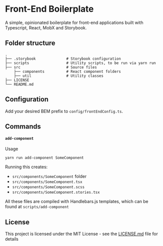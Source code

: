 # Front-End Boilerplate

A simple, opinionated boilerplate for front-end applications built with Typescript, React, MobX and Storybook.

## Folder structure

    .
    ├── .storybook              # Storybook configuration
    ├── scripts                 # Utility scripts, to be run via yarn run
    ├── src                     # Source files
        ├── components          # React component folders
        ├── util                # Utility classes
    ├── LICENSE
    └── README.md

## Configuration

Add your desired BEM prefix to `config/frontEndConfig.ts`.

## Commands

#### `add-component`

Usage

```
yarn run add-component SomeComponent
```

Running this creates:

- `src/components/SomeComponent` folder
- `src/components/SomeComponent.tsx`
- `src/components/SomeComponent.scss`
- `src/components/SomeComponent.stories.tsx`

All these files are compiled with Handlebars.js templates, which can be found at `scripts/add-component`

## License

This project is licensed under the MIT License - see the [LICENSE.md](LICENSE.md) file for details
